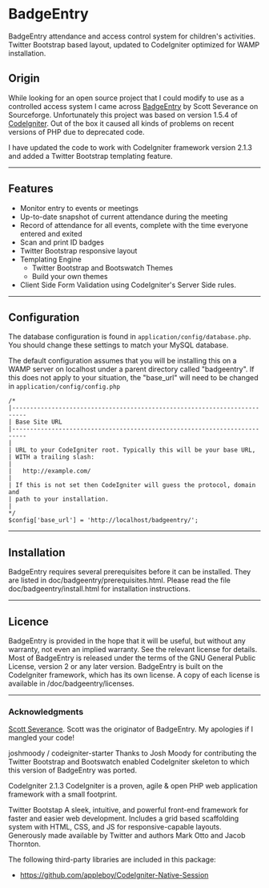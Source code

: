 # BadgeEntry
BadgeEntry attendance and access control system for children's activities.  Twitter Bootstrap based layout, updated to CodeIgniter optimized for WAMP installation.

## Origin
While looking for an open source project that I could modify to use as a controlled access system I came across [BadgeEntry](http://badgeentry.sourceforge.net/) by Scott Severance on Sourceforge.  Unfortunately this project was based on version 1.5.4 of [CodeIgniter](http://www.codeigniter.com).  Out of the box it caused all kinds of problems on recent versions of PHP due to deprecated code.

I have updated the code to work with CodeIgniter framework version 2.1.3 and added a Twitter Bootstrap templating feature.

***

## Features
- Monitor entry to events or meetings
- Up-to-date snapshot of current attendance during the meeting
- Record of attendance for all events, complete with the time everyone entered and exited
- Scan and print ID badges
- Twitter Bootstrap responsive layout
- Templating Engine
	- Twitter Bootstrap and Bootswatch Themes
	- Build your own themes
- Client Side Form Validation using CodeIgniter's Server Side rules.

***

## Configuration
The database configuration is found in `application/config/database.php`. You should change these settings to match your MySQL database.

The default configuration assumes that you will be installing this on a WAMP server on localhost under a parent directory called "badgeentry".  If this does not apply to your situation, the "base_url" will need to be changed in  `application/config/config.php`

	/*
	|--------------------------------------------------------------------------
	| Base Site URL
	|--------------------------------------------------------------------------
	|
	| URL to your CodeIgniter root. Typically this will be your base URL,
	| WITH a trailing slash:
	|
	|	http://example.com/
	|
	| If this is not set then CodeIgniter will guess the protocol, domain and
	| path to your installation.
	|
	*/
	$config['base_url']	= 'http://localhost/badgeentry/';

***

## Installation
BadgeEntry requires several prerequisites before it can be installed. They are
listed in doc/badgeentry/prerequisites.html. Please read the file
doc/badgeentry/install.html for installation instructions.



***

## Licence
BadgeEntry is provided in the hope that it will be useful, but without any
warranty, not even an implied warranty. See the relevant license for details.
Most of BadgeEntry is released under the terms of the GNU General Public
License, version 2 or any later version. BadgeEntry is built on the CodeIgniter
framework, which has its own license. A copy of each license is available in
/doc/badgeentry/licenses.

***



### Acknowledgments
[Scott Severance](http://www.scottseverance.us).
Scott was the originator of BadgeEntry.  My apologies if I mangled your code!

joshmoody / codeigniter-starter
Thanks to Josh Moody for contributing the Twitter Bootstrap and Bootswatch enabled CodeIgniter skeleton to which this version of BadgeEntry was ported.

CodeIgniter 2.1.3
CodeIgniter is a proven, agile & open PHP web application framework with a small footprint.

Twitter Bootstap
A sleek, intuitive, and powerful front-end framework for faster and easier web development.  Includes a grid based scaffolding system with HTML, CSS, and JS for responsive-capable layouts.  Generously made available by Twitter and authors Mark Otto and Jacob Thornton.

The following third-party libraries are included in this package:

- https://github.com/appleboy/CodeIgniter-Native-Session